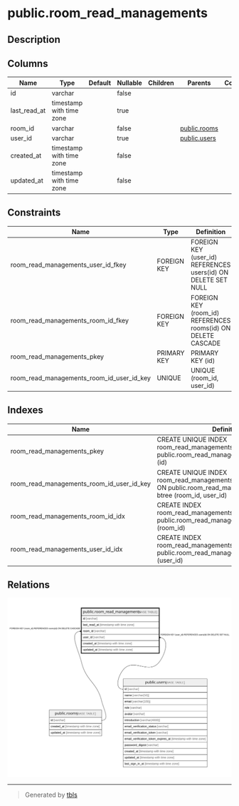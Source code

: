 # public.room_read_managements

## Description

## Columns

| Name | Type | Default | Nullable | Children | Parents | Comment |
| ---- | ---- | ------- | -------- | -------- | ------- | ------- |
| id | varchar |  | false |  |  |  |
| last_read_at | timestamp with time zone |  | true |  |  |  |
| room_id | varchar |  | false |  | [public.rooms](public.rooms.md) |  |
| user_id | varchar |  | true |  | [public.users](public.users.md) |  |
| created_at | timestamp with time zone |  | false |  |  |  |
| updated_at | timestamp with time zone |  | false |  |  |  |

## Constraints

| Name | Type | Definition |
| ---- | ---- | ---------- |
| room_read_managements_user_id_fkey | FOREIGN KEY | FOREIGN KEY (user_id) REFERENCES users(id) ON DELETE SET NULL |
| room_read_managements_room_id_fkey | FOREIGN KEY | FOREIGN KEY (room_id) REFERENCES rooms(id) ON DELETE CASCADE |
| room_read_managements_pkey | PRIMARY KEY | PRIMARY KEY (id) |
| room_read_managements_room_id_user_id_key | UNIQUE | UNIQUE (room_id, user_id) |

## Indexes

| Name | Definition |
| ---- | ---------- |
| room_read_managements_pkey | CREATE UNIQUE INDEX room_read_managements_pkey ON public.room_read_managements USING btree (id) |
| room_read_managements_room_id_user_id_key | CREATE UNIQUE INDEX room_read_managements_room_id_user_id_key ON public.room_read_managements USING btree (room_id, user_id) |
| room_read_managements_room_id_idx | CREATE INDEX room_read_managements_room_id_idx ON public.room_read_managements USING btree (room_id) |
| room_read_managements_user_id_idx | CREATE INDEX room_read_managements_user_id_idx ON public.room_read_managements USING btree (user_id) |

## Relations

![er](public.room_read_managements.svg)

---

> Generated by [tbls](https://github.com/k1LoW/tbls)
